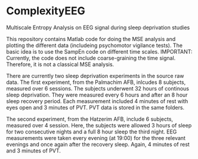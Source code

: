 # ComplexityEEG
Multiscale Entropy Analysis on EEG signal during sleep deprivation studies

This repository contains Matlab code for doing the MSE analysis and plotting the different data (includeing psychomotor vigilance tests).
The basic idea is to use the SampEn code on different time scales.
IMPORTANT: Currently, the code does not include coarse-graining the time signal. Therefore, it is not a classical MSE analysis.

There are currently two sleep deprivation experiments in the source raw data. 
The first experiment, from the Palmachim AFB, inlcudes 8 subjects, measured over 6 sessions. The subjects underwent 32 hours of continous
sleep deprivation. They were measured every 6 hours and after an 8 hour sleep recovery period. Each measurement included 4 minutes of rest
with eyes open and 3 minutes of PVT. PVT data is stored in the same folders.

The second experiment, from the Hatzerim AFB, include 6 subjects, measured over 4 session. Here, the subjects were allowed 3 hours of sleep
for two consecutive nights and a full 8 hour sleep the third night. EEG measurements were taken every evening (at 19:00) for the three 
relevant evenings and once again after the recovery sleep. Again, 4 minutes of rest and 3 minutes of PVT.
